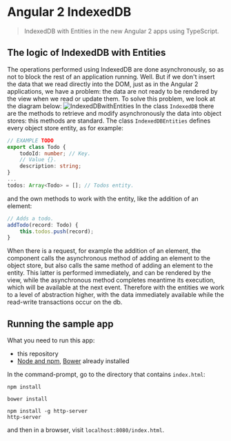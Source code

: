 # Angular 2 IndexedDB
> IndexedDB with Entities in the new Angular 2 apps using TypeScript.

## The logic of IndexedDB with Entities
The operations performed using IndexedDB are done asynchronously, so as not to block the rest of an application running. Well. But if we don't insert the data that we read directly into the DOM, just as in the Angular 2 applications, we have a problem: the data are not ready to be rendered by the view when we read or update them.
To solve this problem, we look at the diagram below:
![IndexedDBwithEntities](https://github.com/robisim74/angular2indexedDB/blob/master/IndexedDBwithEntities.jpg)
In the class `IndexedDB` there are the methods to retrieve and modify asynchronously the data into object stores: this methods are standard.
The class `IndexedDBEntities` defines every object store entity, as for example:
```TypeScript
// EXAMPLE TODO
export class Todo {
    todoId: number; // Key.
    // Value {}.
    description: string;
}
...
todos: Array<Todo> = []; // Todos entity.
```
and the own methods to work with the entity, like the addition of an element:
```TypeScript
// Adds a todo.
addTodo(record: Todo) {
    this.todos.push(record);
}
```
When there is a request, for example the addition of an element, the component calls the asynchronous method of adding an element to the object store, but also calls the same method of adding an element to the entity.
This latter is performed immediately, and can be rendered by the view, while the asynchronous method completes meantime its execution, which will be available at the next event. 
Therefore with the entities we work to a level of abstraction higher, with the data immediately available while the read-write transactions occur on the db.

## Running the sample app
What you need to run this app:
- this repository
- [Node and npm](https://nodejs.org), [Bower](http://bower.io/) already installed

In the command-prompt, go to the directory that contains `index.html`:
```
npm install

bower install

npm install -g http-server
http-server
```
and then in a browser, visit `localhost:8080/index.html`.